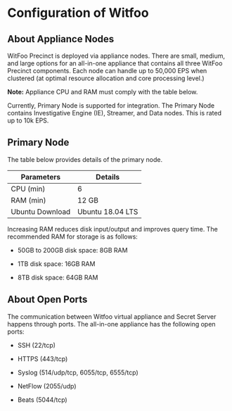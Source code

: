 [title]: # (int product)
[tags]: # (witfoo,introduction)
[priority]: # (1)
[display]: # (all)

# Configuration of Witfoo

<!-- Change the file name, title, and main topic to reflect the name of the integration product. Add the initial configuration steps, usually the initial integration setup steps. -->

## About Appliance Nodes

WitFoo Precinct is deployed via appliance nodes. There are small, medium, and
large options for an all-in-one appliance that contains all three WitFoo
Precinct components. Each node can handle up to 50,000 EPS when clustered (at
optimal resource allocation and core processing level.) 

**Note:** Appliance CPU and RAM must comply with the table below.

Currently, Primary Node is supported for integration. The Primary Node contains
Investigative Engine (IE), Streamer, and Data nodes. This is rated up to 10k
EPS.

## Primary Node

The table below provides details of the primary node.

| Parameters      | Details          |
|-----------------|------------------|
| CPU (min)       | 6                |
| RAM (min)       | 12 GB            |
| Ubuntu Download | Ubuntu 18.04 LTS |

Increasing RAM reduces disk input/output and improves query time. The
recommended RAM for storage is as follows:

-   50GB to 200GB disk space: 8GB RAM

-   1TB disk space: 16GB RAM

-   8TB disk space: 64GB RAM

## About Open Ports

The communication between Witfoo virtual appliance and Secret Server happens
through ports. The all-in-one appliance has the following open ports:

-   SSH (22/tcp)

-   HTTPS (443/tcp)

-   Syslog (514/udp/tcp, 6055/tcp, 6555/tcp)

-   NetFlow (2055/udp)

-   Beats (5044/tcp)
